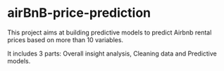# airBnB-price-prediction

This project aims at building predictive models to predict Airbnb rental prices based on more than 10 variables. 

It includes 3 parts: Overall insight analysis, Cleaning data and Predictive models.
